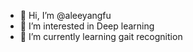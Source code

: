 - 👋 Hi, I’m @aleeyangfu
- 👀 I’m interested in Deep learning
- 🌱 I’m currently learning gait recognition


<!---
aleeyangfu/aleeyangfu is a ✨ special ✨ repository because its `README.md` (this file) appears on your GitHub profile.
You can click the Preview link to take a look at your changes.
--->
